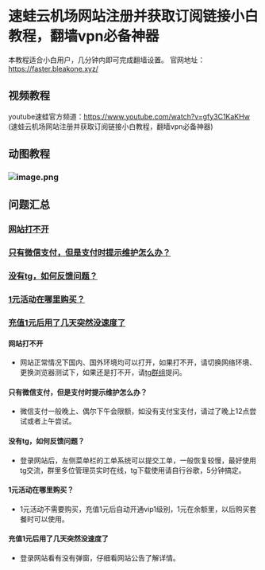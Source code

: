 # 速蛙云机场网站注册并获取订阅链接小白教程，翻墙vpn必备神器
本教程适合小白用户，几分钟内即可完成翻墙设置。
官网地址：https://faster.bleakone.xyz/
## 视频教程
youtube速蛙官方频道：https://www.youtube.com/watch?v=gfy3C1KaKHw (速蛙云机场网站注册并获取订阅链接小白教程，翻墙vpn必备神器)
## 动图教程
### ![image.png](https://media.giphy.com/media/dyLkySqL0AhEriy47z/giphy.gif)
## 问题汇总
### <a href="#mark1">网站打不开</a>
### <a href="#mark2">只有微信支付，但是支付时提示维护怎么办？</a>
### <a href="#mark2">没有tg，如何反馈问题？</a>
### <a href="#mark2">1元活动在哪里购买？</a>
### <a href="#mark2">充值1元后用了几天突然没速度了</a>
<a id="mark1"></a>
#### 网站打不开
* 网站正常情况下国内、国外环境均可以打开，如果打不开，请切换网络环境、更换浏览器测试下，如果还是打不开，请[tg群组](https://t.me/fastergroups)提问。
<a id="mark2"></a>
#### 只有微信支付，但是支付时提示维护怎么办？
* 微信支付一般晚上、偶尔下午会限额，如没有支付宝支付，请过了晚上12点尝试或者上午尝试。
<a id="mark3"></a>
#### 没有tg，如何反馈问题？
* 登录网站后，左侧菜单栏的工单系统可以提交工单，一般恢复较慢，最好使用tg交流，群里多位管理员实时在线，tg下载使用请自行谷歌，5分钟搞定。
<a id="mark4"></a>
#### 1元活动在哪里购买？
* 1元活动不需要购买，充值1元后自动开通vip1级别，1元在余额里，以后购买套餐时可以使用。
<a id="mark5"></a>
#### 充值1元后用了几天突然没速度了
* 登录网站看有没有弹窗，仔细看网站公告了解详情。
